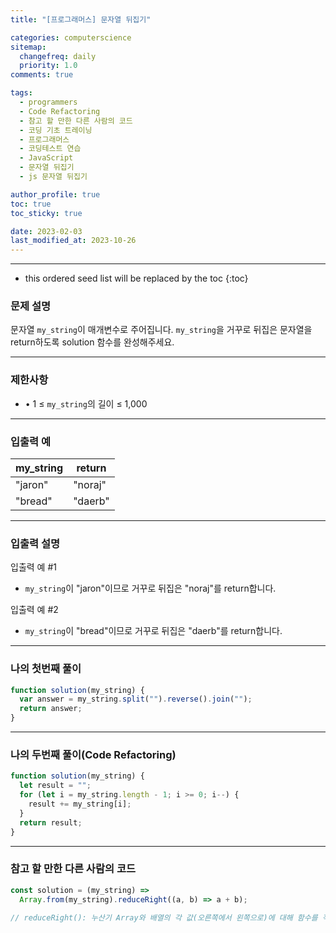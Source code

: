 ```yaml
---
title: "[프로그래머스] 문자열 뒤집기"

categories: computerscience
sitemap:
  changefreq: daily
  priority: 1.0
comments: true

tags:
  - programmers
  - Code Refactoring
  - 참고 할 만한 다른 사람의 코드
  - 코딩 기초 트레이닝
  - 프로그래머스
  - 코딩테스트 연습
  - JavaScript
  - 문자열 뒤집기
  - js 문자열 뒤집기

author_profile: true
toc: true
toc_sticky: true

date: 2023-02-03
last_modified_at: 2023-10-26
---
```


---

<!-- prettier-ignore -->
* this ordered seed list will be replaced by the toc 
{:toc}

### 문제 설명

문자열 `my_string`이 매개변수로 주어집니다. `my_string`을 거꾸로 뒤집은 문자열을 return하도록 solution 함수를 완성해주세요.

---

### 제한사항

- • 1 ≤ `my_string`의 길이 ≤ 1,000

---

### 입출력 예

| my_string | return  |
| --------- | ------- |
| "jaron"   | "noraj" |
| "bread"   | "daerb" |

---

### 입출력 설명

입출력 예 #1

- `my_string`이 "jaron"이므로 거꾸로 뒤집은 "noraj"를 return합니다.

입출력 예 #2

- `my_string`이 "bread"이므로 거꾸로 뒤집은 "daerb"를 return합니다.

---

### 나의 첫번째 풀이

```jsx
function solution(my_string) {
  var answer = my_string.split("").reverse().join("");
  return answer;
}
```

---

### 나의 두번째 풀이(Code Refactoring)

```jsx
function solution(my_string) {
  let result = "";
  for (let i = my_string.length - 1; i >= 0; i--) {
    result += my_string[i];
  }
  return result;
}
```

---

### 참고 할 만한 다른 사람의 코드

```jsx
const solution = (my_string) =>
  Array.from(my_string).reduceRight((a, b) => a + b);

// reduceRight(): 누산기 Array와 배열의 각 값(오른쪽에서 왼쪽으로)에 대해 함수를 적용하여 단일 값으로 줄임
```
